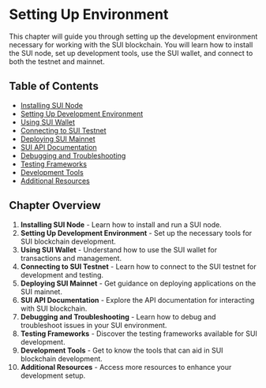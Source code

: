# Setting Up Environment

This chapter will guide you through setting up the development environment necessary for working with the SUI blockchain. You will learn how to install the SUI node, set up development tools, use the SUI wallet, and connect to both the testnet and mainnet.

## Table of Contents
- [Installing SUI Node](01_Installing_SUI_Node.md)
- [Setting Up Development Environment](02_Setting_Up_Development_Environment.md)
- [Using SUI Wallet](03_Using_SUI_Wallet.md)
- [Connecting to SUI Testnet](04_Connecting_to_SUI_Testnet.md)
- [Deploying SUI Mainnet](05_Deploying_SUI_Mainnet.md)
- [SUI API Documentation](06_SUI_API_Documentation.md)
- [Debugging and Troubleshooting](07_Debugging_and_Troubleshooting.md)
- [Testing Frameworks](08_Testing_Frameworks.md)
- [Development Tools](09_Development_Tools.md)
- [Additional Resources](10_Additional_Resources.md)

## Chapter Overview

1. **Installing SUI Node** - Learn how to install and run a SUI node.
2. **Setting Up Development Environment** - Set up the necessary tools for SUI blockchain development.
3. **Using SUI Wallet** - Understand how to use the SUI wallet for transactions and management.
4. **Connecting to SUI Testnet** - Learn how to connect to the SUI testnet for development and testing.
5. **Deploying SUI Mainnet** - Get guidance on deploying applications on the SUI mainnet.
6. **SUI API Documentation** - Explore the API documentation for interacting with SUI blockchain.
7. **Debugging and Troubleshooting** - Learn how to debug and troubleshoot issues in your SUI environment.
8. **Testing Frameworks** - Discover the testing frameworks available for SUI development.
9. **Development Tools** - Get to know the tools that can aid in SUI blockchain development.
10. **Additional Resources** - Access more resources to enhance your development setup.
